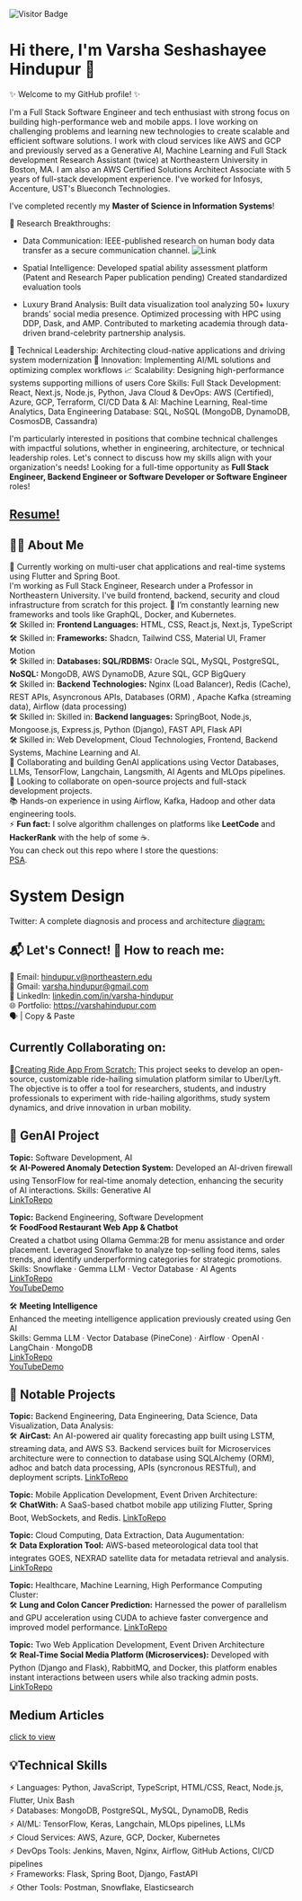 ![Visitor Badge](https://visitor-badge.laobi.icu/badge?page_id=varshahindupur09.varshahindupur09)


# Hi there, I'm Varsha Seshashayee Hindupur 👋

✨ Welcome to my GitHub profile! ✨ 

I'm a Full Stack Software Engineer and tech enthusiast with strong focus on building high-performance web and mobile apps. I love working on challenging problems and learning new technologies to create scalable and efficient software solutions. I work with cloud services like AWS and GCP and previously served as a Generative AI, Machine Learning and Full Stack development Research Assistant (twice) at Northeastern University in Boston, MA. I am also an AWS Certified Solutions Architect Associate with 5 years of full-stack development experience. I've worked for Infosys, Accenture, UST's Blueconch Technologies.

I've completed recently my <strong>Master of Science in Information Systems</strong>! 

🔬 Research Breakthroughs:
* Data Communication:
IEEE-published research on human body data transfer as a secure communication channel. ![Link](https://ieeexplore.ieee.org/document/7562747/)

* Spatial Intelligence:
Developed spatial ability assessment platform (Patent and Research Paper publication pending)
Created standardized evaluation tools

* Luxury Brand Analysis:
Built data visualization tool analyzing 50+ luxury brands' social media presence.
Optimized processing with HPC using DDP, Dask, and AMP.
Contributed to marketing academia through data-driven brand-celebrity partnership analysis.

🔧 Technical Leadership: Architecting cloud-native applications and driving system modernization
🚀 Innovation: Implementing AI/ML solutions and optimizing complex workflows
📈 Scalability: Designing high-performance systems supporting millions of users
Core Skills:
Full Stack Development: React, Next.js, Node.js, Python, Java
Cloud & DevOps: AWS (Certified), Azure, GCP, Terraform, CI/CD
Data & AI: Machine Learning, Real-time Analytics, Data Engineering
Database: SQL, NoSQL (MongoDB, DynamoDB, CosmosDB, Cassandra)

I'm particularly interested in positions that combine technical challenges with impactful solutions, whether in engineering, architecture, or technical leadership roles. Let's connect to discuss how my skills align with your organization's needs! Looking for a full-time opportunity as <strong>Full Stack Engineer, Backend Engineer or Software Developer or Software Engineer</strong> roles!


## [Resume!](https://drive.google.com/file/d/1Ilo4Zr_vADu9Ut2ojNREOSnDD6Wgb_G6/view?usp=sharing)

## 👩‍💻 About Me
🔭 Currently working on multi-user chat applications and real-time systems using Flutter and Spring Boot. <br />
I'm working as Full Stack Engineer, Research under a Professor in Northeastern University. I've build frontend, backend, security and cloud infrastructure from scratch for this project.
🌱 I’m constantly learning new frameworks and tools like GraphQL, Docker, and Kubernetes. <br />
🛠️ Skilled in: <strong>Frontend Languages:</strong> HTML, CSS, React.js, Next.js, TypeScript  <br />
🛠️ Skilled in: <strong>Frameworks:</strong> Shadcn, Tailwind CSS, Material UI, Framer Motion  <br />
🛠️ Skilled in:  <strong>Databases: SQL/RDBMS:</strong> Oracle SQL, MySQL, PostgreSQL, <strong> NoSQL:</strong> MongoDB, AWS DynamoDB, Azure SQL, GCP BigQuery   <br />
🛠️ Skilled in:  <strong>Backend Technologies:</strong> Nginx (Load Balancer), Redis (Cache), REST APIs, Asyncronous APIs, Databases (ORM) , Apache Kafka (streaming data), Airflow (data processing) <br />
🛠️ Skilled in: Skilled in: <strong>Backend languages:</strong> SpringBoot, Node.js, Mongoose.js, Express.js, Python (Django), FAST API, Flask API <br />
🛠️ Skilled in: Web Development, Cloud Technologies, Frontend, Backend Systems, Machine Learning and AI. <br />
👯 Collaborating and building GenAI applications using Vector Databases, LLMs, TensorFlow, Langchain, Langsmith, AI Agents and MLOps pipelines. <br />
💬 Looking to collaborate on open-source projects and full-stack development projects. <br />
📚 Hands-on experience in using Airflow, Kafka, Hadoop and other data engineering tools. <br />
⚡ **Fun fact:** I solve algorithm challenges on platforms like **LeetCode** and **HackerRank** with the help of some ☕. <br />
  You can check out this repo where I store the questions: <br />
  [PSA](https://github.com/varshahindupur09/Program-Structures-And-Algorithms).

# System Design 
Twitter: A complete diagnosis and process and architecture [diagram:](https://github.com/varshahindupur09/system_design/blob/main/TwitterSystemDesign.md)

## 📬 Let's Connect! 📧 How to reach me:
📧 Email: hindupur.v@northeastern.edu<br />
🔗 Gmail: varsha.hindupur@gmail.com<br />
📢 LinkedIn: [linkedin.com/in/varsha-hindupur](https://www.linkedin.com/in/varsha-hindupur/)<br />
🌐 Portfolio: https://varshahindupur.com<br />
🗣️ | Copy & Paste

## Currently Collaborating on:
💬[Creating Ride App From Scratch:](https://github.com/varshahindupur09/uber-ride-api) This project seeks to develop an open-source, customizable ride-hailing simulation platform similar to Uber/Lyft. The objective is to offer a tool for researchers, students, and industry professionals to experiment with ride-hailing algorithms, study system dynamics, and drive innovation in urban mobility.

## 📂 GenAI Project

<strong>Topic:</strong> Software Development, AI<br />
🛠️ <strong>AI-Powered Anomaly Detection System:</strong> Developed an AI-driven firewall using TensorFlow for real-time anomaly detection, enhancing the security of AI interactions.
Skills: Generative AI <br />
[LinkToRepo](https://github.com/varshahindupur09/anomali-detection-gen-ai.git)<br />

<strong>Topic:</strong> Backend Engineering, Software Development<br />
🛠️ <strong>FoodFood Restaurant Web App & Chatbot</strong><br />
Created a chatbot using Ollama Gemma:2B for menu assistance and order placement. Leveraged Snowflake to analyze top-selling food items, sales trends, and identify underperforming categories for strategic promotions.<br />
Skills: Snowflake · Gemma LLM · Vector Database · AI Agents<br />
[LinkToRepo](https://github.com/varshahindupur09/AI-Chatbot-Prompt-Engineering-with-NLP)<br />
[YouTubeDemo](https://youtu.be/hNW7EwDtSws)<br />

🛠️ <strong>Meeting Intelligence</strong><br />
Enhanced the meeting intelligence application previously created using Gen AI<br />
Skills: Gemma LLM · Vector Database (PineCone) · Airflow · OpenAI · LangChain · MongoDB  <br />
[LinkToRepo](https://github.com/varshahindupur09/MeetingIntelligencePromptEngineering)<br />
[YouTubeDemo](https://youtu.be/VaEv3H-WppY)<br />

## 📂 Notable Projects

<strong>Topic:</strong> Backend Engineering, Data Engineering, Data Science, Data Visualization, Data Analysis:<br />
🛠️ <strong>AirCast:</strong> An AI-powered air quality forecasting app built using LSTM, streaming data, and AWS S3. Backend services built for Microservices architecture were to connection to database using SQLAlchemy (ORM), adhoc and batch data processing, APIs (syncronous RESTful), and deployment scripts. [LinkToRepo](https://github.com/varshahindupur09/AirCast-Predicting-Air-Quality-Using-Machine-Learning.git) <br />


<strong>Topic:</strong> Mobile Application Development, Event Driven Architecture:<br />
🛠️ <strong>ChatWith:</strong> A SaaS-based chatbot mobile app utilizing Flutter, Spring Boot, WebSockets, and Redis. [LinkToRepo](https://github.com/varshahindupur09/chatapp_for_communication.git) <br />

<strong>Topic:</strong> Cloud Computing, Data Extraction, Data Augumentation:<br />
🛠️ <strong>Data Exploration Tool:</strong> AWS-based meteorological data tool that integrates GOES, NEXRAD satellite data for metadata retrieval and analysis. [LinkToRepo](https://github.com/varshahindupur09/Weather-Explorer-Interactive-Weather-Data-Visualization.git)<br />

<strong>Topic:</strong> Healthcare, Machine Learning, High Performance Computing Cluster:<br />
🛠️ <strong>Lung and Colon Cancer Prediction:</strong> Harnessed the power of parallelism and GPU acceleration using CUDA to achieve faster convergence and improved model performance. [LinkToRepo](https://github.com/varshahindupur09/Cancer-Detection-with-High-Performance-Computing-HPC.git)<br />

<strong>Topic:</strong> Two Web Application Development, Event Driven Architecture<br />
🛠️ <strong>Real-Time Social Media Platform (Microservices):</strong> Developed with Python (Django and Flask), RabbitMQ, and Docker, this platform enables instant interactions between users while also tracking admin posts. [LinkToRepo](https://github.com/varshahindupur09/Real_Time_Event_Driven_Communication.git)<br />

## Medium Articles
[click to view](https://medium.com/@varsha.hindupur)

## 💡Technical Skills
⚡ Languages: Python, JavaScript, TypeScript, HTML/CSS, React, Node.js, Flutter, Unix Bash <br />
⚡ Databases: MongoDB, PostgreSQL, MySQL, DynamoDB, Redis <br />
⚡ AI/ML: TensorFlow, Keras, Langchain, MLOps pipelines, LLMs <br />
⚡ Cloud Services: AWS, Azure, GCP, Docker, Kubernetes <br />
⚡ DevOps Tools: Jenkins, Maven, Nginx, Airflow, GitHub Actions, CI/CD pipelines <br />
⚡ Frameworks: Flask, Spring Boot, Django, FastAPI <br />
⚡ Other Tools: Postman, Snowflake, Elasticsearch <br />
